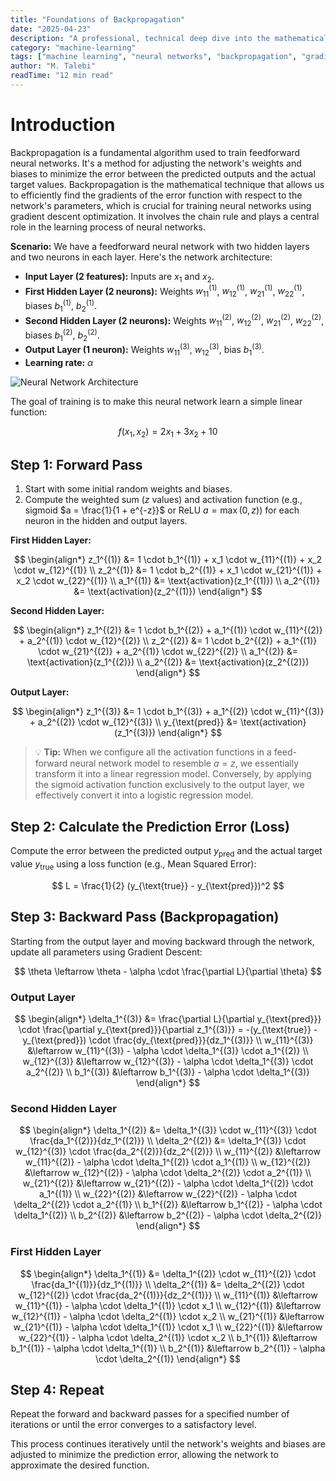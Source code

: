 ```yaml
---
title: "Foundations of Backpropagation"
date: "2025-04-23"
description: "A professional, technical deep dive into the mathematical foundations and practical steps of backpropagation in neural networks."
category: "machine-learning"
tags: ["machine learning", "neural networks", "backpropagation", "gradient descent", "mathematics"]
author: "M. Talebi"
readTime: "12 min read"
---
```


# Introduction

Backpropagation is a fundamental algorithm used to train feedforward neural networks. It's a method for adjusting the network's weights and biases to minimize the error between the predicted outputs and the actual target values. Backpropagation is the mathematical technique that allows us to efficiently find the gradients of the error function with respect to the network's parameters, which is crucial for training neural networks using gradient descent optimization. It involves the chain rule and plays a central role in the learning process of neural networks.

**Scenario:**
We have a feedforward neural network with two hidden layers and two neurons in each layer. Here's the network architecture:

- **Input Layer (2 features):** Inputs are $x_1$ and $x_2$.
- **First Hidden Layer (2 neurons):** Weights $w_{11}^{(1)}$, $w_{12}^{(1)}$, $w_{21}^{(1)}$, $w_{22}^{(1)}$, biases $b_1^{(1)}$, $b_2^{(1)}$.
- **Second Hidden Layer (2 neurons):** Weights $w_{11}^{(2)}$, $w_{12}^{(2)}$, $w_{21}^{(2)}$, $w_{22}^{(2)}$, biases $b_1^{(2)}$, $b_2^{(2)}$.
- **Output Layer (1 neuron):** Weights $w_{11}^{(3)}$, $w_{12}^{(3)}$, bias $b_1^{(3)}$.
- **Learning rate:** $\alpha$

![Neural Network Architecture](post-1/nn-1024x477.png)

The goal of training is to make this neural network learn a simple linear function:

$$
f(x_1, x_2) = 2x_1 + 3x_2 + 10
$$

## Step 1: Forward Pass

1. Start with some initial random weights and biases.
2. Compute the weighted sum ($z$ values) and activation function (e.g., sigmoid $a = \frac{1}{1 + e^{-z}}$ or ReLU $a = \max(0, z)$) for each neuron in the hidden and output layers.

**First Hidden Layer:**

$$
\begin{align*}
z_1^{(1)} &= 1 \cdot b_1^{(1)} + x_1 \cdot w_{11}^{(1)} + x_2 \cdot w_{12}^{(1)} \\
z_2^{(1)} &= 1 \cdot b_2^{(1)} + x_1 \cdot w_{21}^{(1)} + x_2 \cdot w_{22}^{(1)} \\
a_1^{(1)} &= \text{activation}(z_1^{(1)}) \\
a_2^{(1)} &= \text{activation}(z_2^{(1)})
\end{align*}
$$

**Second Hidden Layer:**

$$
\begin{align*}
z_1^{(2)} &= 1 \cdot b_1^{(2)} + a_1^{(1)} \cdot w_{11}^{(2)} + a_2^{(1)} \cdot w_{12}^{(2)} \\
z_2^{(2)} &= 1 \cdot b_2^{(2)} + a_1^{(1)} \cdot w_{21}^{(2)} + a_2^{(1)} \cdot w_{22}^{(2)} \\
a_1^{(2)} &= \text{activation}(z_1^{(2)}) \\
a_2^{(2)} &= \text{activation}(z_2^{(2)})
\end{align*}
$$

**Output Layer:**

$$
\begin{align*}
z_1^{(3)} &= 1 \cdot b_1^{(3)} + a_1^{(2)} \cdot w_{11}^{(3)} + a_2^{(2)} \cdot w_{12}^{(3)} \\
y_{\text{pred}} &= \text{activation}(z_1^{(3)})
\end{align*}
$$

> 💡 **Tip:**
> When we configure all the activation functions in a feed-forward neural network model to resemble $a=z$, we essentially transform it into a linear regression model. Conversely, by applying the sigmoid activation function exclusively to the output layer, we effectively convert it into a logistic regression model.

## Step 2: Calculate the Prediction Error (Loss)

Compute the error between the predicted output $y_{\text{pred}}$ and the actual target value $y_{\text{true}}$ using a loss function (e.g., Mean Squared Error):

$$
L = \frac{1}{2} (y_{\text{true}} - y_{\text{pred}})^2
$$

## Step 3: Backward Pass (Backpropagation)

Starting from the output layer and moving backward through the network, update all parameters using Gradient Descent:

$$
\theta \leftarrow \theta - \alpha \cdot \frac{\partial L}{\partial \theta}
$$

### Output Layer

$$
\begin{align*}
\delta_1^{(3)} &= \frac{\partial L}{\partial y_{\text{pred}}} \cdot \frac{\partial y_{\text{pred}}}{\partial z_1^{(3)}} = -(y_{\text{true}} - y_{\text{pred}}) \cdot \frac{dy_{\text{pred}}}{dz_1^{(3)}} \\
w_{11}^{(3)} &\leftarrow w_{11}^{(3)} - \alpha \cdot \delta_1^{(3)} \cdot a_1^{(2)} \\
w_{12}^{(3)} &\leftarrow w_{12}^{(3)} - \alpha \cdot \delta_1^{(3)} \cdot a_2^{(2)} \\
b_1^{(3)} &\leftarrow b_1^{(3)} - \alpha \cdot \delta_1^{(3)}
\end{align*}
$$

### Second Hidden Layer

$$
\begin{align*}
\delta_1^{(2)} &= \delta_1^{(3)} \cdot w_{11}^{(3)} \cdot \frac{da_1^{(2)}}{dz_1^{(2)}} \\
\delta_2^{(2)} &= \delta_1^{(3)} \cdot w_{12}^{(3)} \cdot \frac{da_2^{(2)}}{dz_2^{(2)}} \\
w_{11}^{(2)} &\leftarrow w_{11}^{(2)} - \alpha \cdot \delta_1^{(2)} \cdot a_1^{(1)} \\
w_{12}^{(2)} &\leftarrow w_{12}^{(2)} - \alpha \cdot \delta_2^{(2)} \cdot a_2^{(1)} \\
w_{21}^{(2)} &\leftarrow w_{21}^{(2)} - \alpha \cdot \delta_1^{(2)} \cdot a_1^{(1)} \\
w_{22}^{(2)} &\leftarrow w_{22}^{(2)} - \alpha \cdot \delta_2^{(2)} \cdot a_2^{(1)} \\
b_1^{(2)} &\leftarrow b_1^{(2)} - \alpha \cdot \delta_1^{(2)} \\
b_2^{(2)} &\leftarrow b_2^{(2)} - \alpha \cdot \delta_2^{(2)}
\end{align*}
$$

### First Hidden Layer

$$
\begin{align*}
\delta_1^{(1)} &= \delta_1^{(2)} \cdot w_{11}^{(2)} \cdot \frac{da_1^{(1)}}{dz_1^{(1)}} \\
\delta_2^{(1)} &= \delta_2^{(2)} \cdot w_{12}^{(2)} \cdot \frac{da_2^{(1)}}{dz_2^{(1)}} \\
w_{11}^{(1)} &\leftarrow w_{11}^{(1)} - \alpha \cdot \delta_1^{(1)} \cdot x_1 \\
w_{12}^{(1)} &\leftarrow w_{12}^{(1)} - \alpha \cdot \delta_2^{(1)} \cdot x_2 \\
w_{21}^{(1)} &\leftarrow w_{21}^{(1)} - \alpha \cdot \delta_1^{(1)} \cdot x_1 \\
w_{22}^{(1)} &\leftarrow w_{22}^{(1)} - \alpha \cdot \delta_2^{(1)} \cdot x_2 \\
b_1^{(1)} &\leftarrow b_1^{(1)} - \alpha \cdot \delta_1^{(1)} \\
b_2^{(1)} &\leftarrow b_2^{(1)} - \alpha \cdot \delta_2^{(1)}
\end{align*}
$$

## Step 4: Repeat

Repeat the forward and backward passes for a specified number of iterations or until the error converges to a satisfactory level.

This process continues iteratively until the network's weights and biases are adjusted to minimize the prediction error, allowing the network to approximate the desired function.
